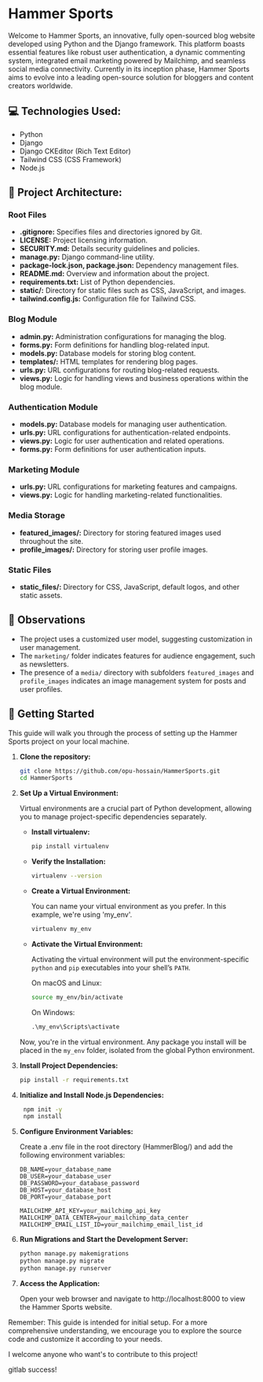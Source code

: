 # Hammer Sports

Welcome to Hammer Sports, an innovative, fully open-sourced blog website developed using Python and the Django framework. This platform boasts essential features like robust user authentication, a dynamic commenting system, integrated email marketing powered by Mailchimp, and seamless social media connectivity. Currently in its inception phase, Hammer Sports aims to evolve into a leading open-source solution for bloggers and content creators worldwide.

## 💻 Technologies Used:

- Python
- Django
- Django CKEditor (Rich Text Editor)
- Tailwind CSS (CSS Framework)
- Node.js

## 📂 Project Architecture:

### Root Files
- **.gitignore:** Specifies files and directories ignored by Git.
- **LICENSE:** Project licensing information.
- **SECURITY.md:** Details security guidelines and policies.
- **manage.py:** Django command-line utility.
- **package-lock.json, package.json:** Dependency management files.
- **README.md:** Overview and information about the project.
- **requirements.txt:** List of Python dependencies.
- **static/:** Directory for static files such as CSS, JavaScript, and images.
- **tailwind.config.js:** Configuration file for Tailwind CSS.

### Blog Module
- **admin.py:** Administration configurations for managing the blog.
- **forms.py:** Form definitions for handling blog-related input.
- **models.py:** Database models for storing blog content.
- **templates/:** HTML templates for rendering blog pages.
- **urls.py:** URL configurations for routing blog-related requests.
- **views.py:** Logic for handling views and business operations within the blog module.

### Authentication Module
- **models.py:** Database models for managing user authentication.
- **urls.py:** URL configurations for authentication-related endpoints.
- **views.py:** Logic for user authentication and related operations.
- **forms.py:** Form definitions for user authentication inputs.

### Marketing Module
- **urls.py:** URL configurations for marketing features and campaigns.
- **views.py:** Logic for handling marketing-related functionalities.

### Media Storage
- **featured_images/:** Directory for storing featured images used throughout the site.
- **profile_images/:** Directory for storing user profile images.

### Static Files
- **static_files/:** Directory for CSS, JavaScript, default logos, and other static assets.

## 📝 Observations

- The project uses a customized user model, suggesting customization in user management.
- The `marketing/` folder indicates features for audience engagement, such as newsletters.
- The presence of a `media/` directory with subfolders `featured_images` and `profile_images` indicates an image management system for posts and user profiles.

## 🚀 Getting Started

This guide will walk you through the process of setting up the Hammer Sports project on your local machine.

1. **Clone the repository:**

   ```bash
   git clone https://github.com/opu-hossain/HammerSports.git
   cd HammerSports
   ```

2. **Set Up a Virtual Environment:**

    Virtual environments are a crucial part of Python development, allowing you to manage project-specific dependencies separately. 

    - **Install virtualenv:**

        ```bash
        pip install virtualenv
        ```

    - **Verify the Installation:**

        ```bash
        virtualenv --version
        ```

    - **Create a Virtual Environment:**

        You can name your virtual environment as you prefer. In this example, we're using 'my_env'.

        ```bash
        virtualenv my_env
        ```

    - **Activate the Virtual Environment:**

        Activating the virtual environment will put the environment-specific `python` and `pip` executables into your shell’s `PATH`.

        On macOS and Linux:

        ```bash
        source my_env/bin/activate
        ```

        On Windows:

        ```cmd
        .\my_env\Scripts\activate
        ```

    Now, you're in the virtual environment. Any package you install will be placed in the `my_env` folder, isolated from the global Python environment.

3. **Install Project Dependencies:**

    ```bash
    pip install -r requirements.txt
    ```

4. **Initialize and Install Node.js Dependencies:**

   ```bash
    npm init -y
    npm install
    ```

5. **Configure Environment Variables:**

    Create a .env file in the root directory (HammerBlog/) and add the following environment variables:

    ```dotenv
    DB_NAME=your_database_name
    DB_USER=your_database_user
    DB_PASSWORD=your_database_password
    DB_HOST=your_database_host
    DB_PORT=your_database_port

    MAILCHIMP_API_KEY=your_mailchimp_api_key
    MAILCHIMP_DATA_CENTER=your_mailchimp_data_center
    MAILCHIMP_EMAIL_LIST_ID=your_mailchimp_email_list_id
    ```

6. **Run Migrations and Start the Development Server:**

    ```bash
    python manage.py makemigrations
    python manage.py migrate
    python manage.py runserver
    ```

7. **Access the Application:**

    Open your web browser and navigate to http://localhost:8000 to view the Hammer Sports website.

Remember: This guide is intended for initial setup. For a more comprehensive understanding, we encourage you to explore the source code and customize it according to your needs.

I welcome anyone who want's to contribute to this project!

gitlab success!